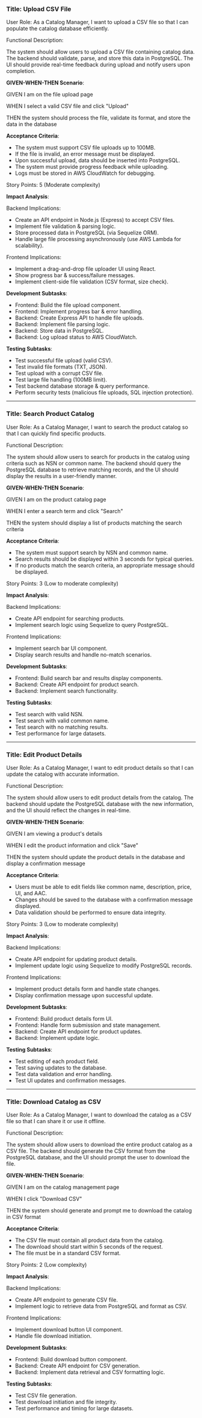 ### **Title: Upload CSV File**

User Role: As a Catalog Manager, I want to upload a CSV file so that I can populate the catalog database efficiently.

Functional Description:

The system should allow users to upload a CSV file containing catalog data. The backend should validate, parse, and store this data in PostgreSQL. The UI should provide real-time feedback during upload and notify users upon completion.

**GIVEN-WHEN-THEN Scenario**:

GIVEN I am on the file upload page

WHEN I select a valid CSV file and click "Upload"

THEN the system should process the file, validate its format, and store the data in the database

**Acceptance Criteria**:

- The system must support CSV file uploads up to 100MB.
- If the file is invalid, an error message must be displayed.
- Upon successful upload, data should be inserted into PostgreSQL.
- The system must provide progress feedback while uploading.
- Logs must be stored in AWS CloudWatch for debugging.

Story Points: 5 (Moderate complexity)

**Impact Analysis**:

Backend Implications:

- Create an API endpoint in Node.js (Express) to accept CSV files.
- Implement file validation & parsing logic.
- Store processed data in PostgreSQL (via Sequelize ORM).
- Handle large file processing asynchronously (use AWS Lambda for scalability).

Frontend Implications:

- Implement a drag-and-drop file uploader UI using React.
- Show progress bar & success/failure messages.
- Implement client-side file validation (CSV format, size check).

**Development Subtasks**:

- Frontend: Build the file upload component.
- Frontend: Implement progress bar & error handling.
- Backend: Create Express API to handle file uploads.
- Backend: Implement file parsing logic.
- Backend: Store data in PostgreSQL.
- Backend: Log upload status to AWS CloudWatch.

**Testing Subtasks**:

- Test successful file upload (valid CSV).
- Test invalid file formats (TXT, JSON).
- Test upload with a corrupt CSV file.
- Test large file handling (100MB limit).
- Test backend database storage & query performance.
- Perform security tests (malicious file uploads, SQL injection protection).

---

### **Title: Search Product Catalog**

User Role: As a Catalog Manager, I want to search the product catalog so that I can quickly find specific products.

Functional Description:

The system should allow users to search for products in the catalog using criteria such as NSN or common name. The backend should query the PostgreSQL database to retrieve matching records, and the UI should display the results in a user-friendly manner.

**GIVEN-WHEN-THEN Scenario**:

GIVEN I am on the product catalog page

WHEN I enter a search term and click "Search"

THEN the system should display a list of products matching the search criteria

**Acceptance Criteria**:

- The system must support search by NSN and common name.
- Search results should be displayed within 3 seconds for typical queries.
- If no products match the search criteria, an appropriate message should be displayed.

Story Points: 3 (Low to moderate complexity)

**Impact Analysis**:

Backend Implications:

- Create API endpoint for searching products.
- Implement search logic using Sequelize to query PostgreSQL.

Frontend Implications:

- Implement search bar UI component.
- Display search results and handle no-match scenarios.

**Development Subtasks**:

- Frontend: Build search bar and results display components.
- Backend: Create API endpoint for product search.
- Backend: Implement search functionality.

**Testing Subtasks**:

- Test search with valid NSN.
- Test search with valid common name.
- Test search with no matching results.
- Test performance for large datasets.

---

### **Title: Edit Product Details**

User Role: As a Catalog Manager, I want to edit product details so that I can update the catalog with accurate information.

Functional Description:

The system should allow users to edit product details from the catalog. The backend should update the PostgreSQL database with the new information, and the UI should reflect the changes in real-time.

**GIVEN-WHEN-THEN Scenario**:

GIVEN I am viewing a product's details

WHEN I edit the product information and click "Save"

THEN the system should update the product details in the database and display a confirmation message

**Acceptance Criteria**:

- Users must be able to edit fields like common name, description, price, UI, and AAC.
- Changes should be saved to the database with a confirmation message displayed.
- Data validation should be performed to ensure data integrity.

Story Points: 3 (Low to moderate complexity)

**Impact Analysis**:

Backend Implications:

- Create API endpoint for updating product details.
- Implement update logic using Sequelize to modify PostgreSQL records.

Frontend Implications:

- Implement product details form and handle state changes.
- Display confirmation message upon successful update.

**Development Subtasks**:

- Frontend: Build product details form UI.
- Frontend: Handle form submission and state management.
- Backend: Create API endpoint for product updates.
- Backend: Implement update logic.

**Testing Subtasks**:

- Test editing of each product field.
- Test saving updates to the database.
- Test data validation and error handling.
- Test UI updates and confirmation messages.

---

### **Title: Download Catalog as CSV**

User Role: As a Catalog Manager, I want to download the catalog as a CSV file so that I can share it or use it offline.

Functional Description:

The system should allow users to download the entire product catalog as a CSV file. The backend should generate the CSV format from the PostgreSQL database, and the UI should prompt the user to download the file.

**GIVEN-WHEN-THEN Scenario**:

GIVEN I am on the catalog management page

WHEN I click "Download CSV"

THEN the system should generate and prompt me to download the catalog in CSV format

**Acceptance Criteria**:

- The CSV file must contain all product data from the catalog.
- The download should start within 5 seconds of the request.
- The file must be in a standard CSV format.

Story Points: 2 (Low complexity)

**Impact Analysis**:

Backend Implications:

- Create API endpoint to generate CSV file.
- Implement logic to retrieve data from PostgreSQL and format as CSV.

Frontend Implications:

- Implement download button UI component.
- Handle file download initiation.

**Development Subtasks**:

- Frontend: Build download button component.
- Backend: Create API endpoint for CSV generation.
- Backend: Implement data retrieval and CSV formatting logic.

**Testing Subtasks**:

- Test CSV file generation.
- Test download initiation and file integrity.
- Test performance and timing for large datasets.